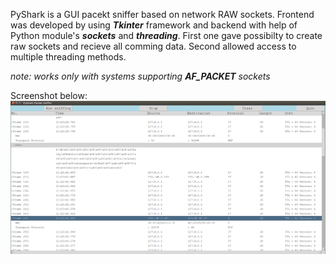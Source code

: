 PyShark is a GUI pacekt sniffer based on network RAW sockets. Frontend was developed by using ***Tkinter*** framework and backend with help of Python module's ***sockets*** and ***threading***. First one gave possibilty to create raw sockets and recieve all comming data. Second allowed access to multiple threading methods.

*note: works only with systems supporting* ***AF_PACKET*** *sockets* 

Screenshot below:
![](images/pyshark.png)
